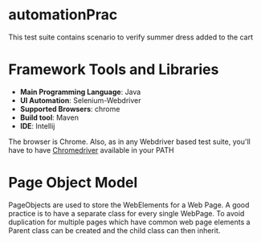 # automationPrac


This test suite contains scenario to verify summer dress added to the cart

# Framework Tools and Libraries
* **Main Programming Language**: Java
* **UI Automation**: Selenium-Webdriver
* **Supported Browsers**: chrome
* **Build tool**: Maven
* **IDE**: Intellij

The browser is Chrome.
Also, as in any Webdriver based test suite, you'll have to have [Chromedriver](https://sites.google.com/a/chromium.org/chromedriver/) available in your PATH

# Page Object Model
PageObjects are used to store the WebElements for a Web Page. A good practice is to have a separate class for every single WebPage. To avoid duplication for multiple pages which have common web page elements a Parent class can be created and the child class can then inherit.